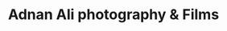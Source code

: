 ---
title: "Adnan Ali photography & Films"
url: /karachi/adnan-ali-photography-und-films/
shop: Foto
---